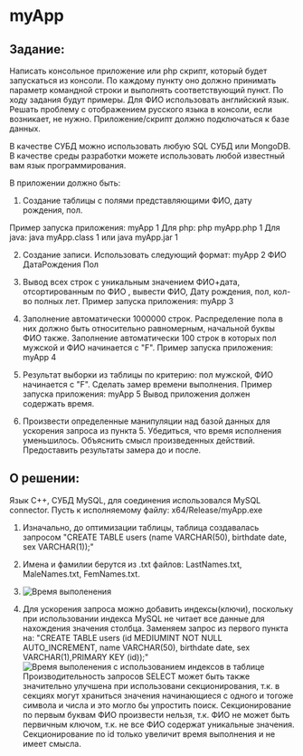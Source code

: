 # myApp
## Задание: 
Написать консольное приложение или php скрипт, который будет запускаться из консоли.
По каждому пункту оно должно принимать параметр командной строки и выполнять соответствующий пункт.
По ходу задания будут примеры. Для ФИО использовать английский язык. Решать проблему с отображением русского языка в консоли, если возникает, не нужно.
Приложение/скрипт должно подключаться к базе данных.

В качестве СУБД можно использовать любую SQL СУБД или MongoDB.
В качестве среды разработки можете использовать любой известный вам язык программирования.

В приложении должно быть:
1. Создание таблицы с полями представляющими ФИО, дату рождения, пол.

Пример запуска приложения:
myApp 1
Для php:
php myApp.php 1
Для java:
java myApp.class 1
или
java myApp.jar 1

2. Создание записи. Использовать следующий формат:
myApp 2 ФИО ДатаРождения Пол

3. Вывод всех строк с уникальным значением ФИО+дата, отсортированным по ФИО , вывести ФИО, Дату рождения, пол, кол-во полных лет.
Пример запуска приложения:
myApp 3

4. Заполнение автоматически 1000000 строк. Распределение пола в них должно быть относительно равномерным, начальной буквы ФИО также. Заполнение автоматически 100 строк в которых пол мужской и ФИО начинается с "F".
Пример запуска приложения:
myApp 4

5. Результат выборки из таблицы по критерию: пол мужской, ФИО начинается с "F". Сделать замер времени выполнения.
Пример запуска приложения:
myApp 5
Вывод приложения должен содержать время.

6. Произвести определенные манипуляции над базой данных для ускорения запроса из пункта 5. Убедиться, что время исполнения уменьшилось. Объяснить смысл произведенных действий. Предоставить результаты замера до и после.

## О решении:
Язык C++, СУБД MySQL, для соединения использовался MySQL connector.
Пусть к исполняемому файлу: x64/Release/myApp.exe
1. Изначально, до оптимизации таблицы, таблица создавалась запросом "CREATE TABLE users (name VARCHAR(50), birthdate date, sex VARCHAR(1));"

4. Имена и фамилии берутся из .txt файлов: LastNames.txt, MaleNames.txt, FemNames.txt.
5. 
   <image src="Screenshot_26.png" alt="Время выполенения">

6. Для ускорения запроса можно добавить индексы(ключи), поскольку при использовании индекса MySQL не читает все данные для нахождения значения столбца.
   Заменяем запрос из первого пункта на: "CREATE TABLE users (id MEDIUMINT NOT NULL AUTO_INCREMENT, name VARCHAR(50), birthdate date, sex VARCHAR(1),PRIMARY KEY (id));"
   <image src="Screenshot_29.png" alt="Время выполенения c использованием индексов в таблице">
   Производительность запросов SELECT может быть также значительно улучшена при использовани секционирования, т.к. в секциях могут храниться значения начинающиеся с одного и тогоже символа и числа и это могло бы упростить    поиск. Секционирование по первым буквам ФИО произвести нельзя, т.к. ФИО не может быть первичным ключом, т.к. не все ФИО содержат уникальные значения. Секционирование по id только увеличит время выполнения и не имеет       смысла.
   
